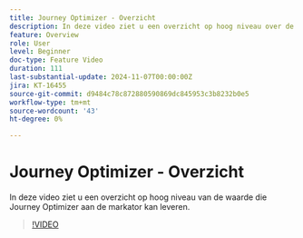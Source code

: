 ```yaml
---
title: Journey Optimizer - Overzicht
description: In deze video ziet u een overzicht op hoog niveau over de waarde die Journey Optimizer (AJO) aan de markator kan leveren.
feature: Overview
role: User
level: Beginner
doc-type: Feature Video
duration: 111
last-substantial-update: 2024-11-07T00:00:00Z
jira: KT-16455
source-git-commit: d9484c78c872880590869dc845953c3b8232b0e5
workflow-type: tm+mt
source-wordcount: '43'
ht-degree: 0%

---
```



# Journey Optimizer - Overzicht

In deze video ziet u een overzicht op hoog niveau van de waarde die Journey Optimizer aan de markator kan leveren.

>[!VIDEO](https://video.tv.adobe.com/v/3432964/?learn=on)
